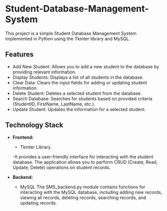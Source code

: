 # Student-Database-Management-System
This project is a simple Student Database Management System implemented in Python using the Tkinter library  and MySQL.

## Features

* Add New Student: Allows you to add a new student to the database by providing relevant information.
* Display Students: Displays a list of all students in the database.
* Clear Data: Clears the input fields for adding or updating student information.
* Delete Student: Deletes a selected student from the database.
* Search Database: Searches for students based on provided criteria (StudentID, FirstName, LastName, etc.).
* Update Student: Updates the information for a selected student.


## Technology Stack

- **Frontend:**
   * Tkinter Library.

    -It provides a user-friendly interface for interacting with the student database. The application allows you to perform CRUD (Create, Read, Update, Delete) operations on student records.



- **Backend:**
  * MySQL
The SMS_backend.py module contains functions for interacting with the MySQL database, including adding new records, viewing all records, deleting records, searching records, and updating records.
